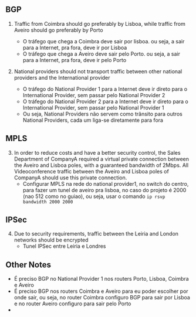 ## BGP

1. Traffic from Coimbra should go preferably by Lisboa, while traffic from Aveiro should go preferably by Porto 
    - O tráfego que chega a Coimbra deve sair por lisboa. ou seja, a sair para a Internet, pra fora, deve ir por Lisboa
    - O tráfego que chega a Aveiro deve sair pelo Porto. ou seja, a sair para a Internet, pra fora, deve ir pelo Porto

2. National providers should not transport traffic between other national providers and the International provider 
    - O tráfego do National Provider 1 para a Internet deve ir direto para o International Provider, sem passar pelo National Provider 2
    - O tráfego do National Provider 2 para a Internet deve ir direto para o International Provider, sem passar pelo National Provider 1
    - Ou seja, National Providers não servem como trânsito para outros National Providers, cada um liga-se diretamente para fora

## MPLS

3. In  order  to  reduce  costs  and  have  a  better  security  control,  the  Sales  Department  of  CompanyA required a virtual private connection between the Aveiro and Lisboa poles, with a guaranteed bandwidth of  2Mbps. All  Videoconference  traffic  between  the Aveiro  and  Lisboa  poles  of  CompanyA  should  use this private connection. 
    - Configurar MPLS na rede do national provider1, no switch do centro, para fazer um tunel de aveiro pra lisboa, no caso do projeto é 2000 (nao 512 como no guiao), ou seja, usar o comando `ip rsvp bandwidth 2000 2000`

## IPSec

4. Due to security requirements, traffic between the Leiria and London networks should be encrypted
    - Tunel IPSec entre Leiria e Londres

## Other Notes

- É preciso BGP no National Provider 1 nos routers Porto, Lisboa, Coimbra e Aveiro
- É preciso BGP nos routers Coimbra e Aveiro para eu poder escolher por onde sair, ou seja, no router Coimbra configuro BGP para sair por Lisboa e no router Aveiro configuro para sair pelo Porto
- 